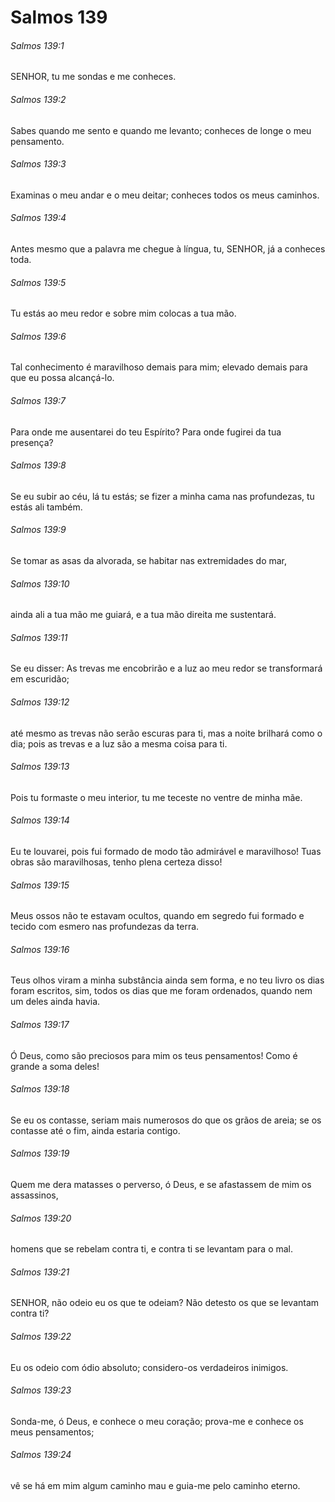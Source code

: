 # Salmos 139

###### Salmos 139:1

SENHOR, tu me sondas e me conheces.

###### Salmos 139:2

Sabes quando me sento e quando me levanto; conheces de longe o meu pensamento.

###### Salmos 139:3

Examinas o meu andar e o meu deitar; conheces todos os meus caminhos.

###### Salmos 139:4

Antes mesmo que a palavra me chegue à língua, tu, SENHOR, já a conheces toda.

###### Salmos 139:5

Tu estás ao meu redor e sobre mim colocas a tua mão.

###### Salmos 139:6

Tal conhecimento é maravilhoso demais para mim; elevado demais para que eu possa alcançá-lo.

###### Salmos 139:7

Para onde me ausentarei do teu Espírito? Para onde fugirei da tua presença?

###### Salmos 139:8

Se eu subir ao céu, lá tu estás; se fizer a minha cama nas profundezas, tu estás ali também.

###### Salmos 139:9

Se tomar as asas da alvorada, se habitar nas extremidades do mar,

###### Salmos 139:10

ainda ali a tua mão me guiará, e a tua mão direita me sustentará.

###### Salmos 139:11

Se eu disser: As trevas me encobrirão e a luz ao meu redor se transformará em escuridão;

###### Salmos 139:12

até mesmo as trevas não serão escuras para ti, mas a noite brilhará como o dia; pois as trevas e a luz são a mesma coisa para ti.

###### Salmos 139:13

Pois tu formaste o meu interior, tu me teceste no ventre de minha mãe.

###### Salmos 139:14

Eu te louvarei, pois fui formado de modo tão admirável e maravilhoso! Tuas obras são maravilhosas, tenho plena certeza disso!

###### Salmos 139:15

Meus ossos não te estavam ocultos, quando em segredo fui formado e tecido com esmero nas profundezas da terra.

###### Salmos 139:16

Teus olhos viram a minha substância ainda sem forma, e no teu livro os dias foram escritos, sim, todos os dias que me foram ordenados, quando nem um deles ainda havia.

###### Salmos 139:17

Ó Deus, como são preciosos para mim os teus pensamentos! Como é grande a soma deles!

###### Salmos 139:18

Se eu os contasse, seriam mais numerosos do que os grãos de areia; se os contasse até o fim, ainda estaria contigo.

###### Salmos 139:19

Quem me dera matasses o perverso, ó Deus, e se afastassem de mim os assassinos,

###### Salmos 139:20

homens que se rebelam contra ti, e contra ti se levantam para o mal.

###### Salmos 139:21

SENHOR, não odeio eu os que te odeiam? Não detesto os que se levantam contra ti?

###### Salmos 139:22

Eu os odeio com ódio absoluto; considero-os verdadeiros inimigos.

###### Salmos 139:23

Sonda-me, ó Deus, e conhece o meu coração; prova-me e conhece os meus pensamentos;

###### Salmos 139:24

vê se há em mim algum caminho mau e guia-me pelo caminho eterno.

